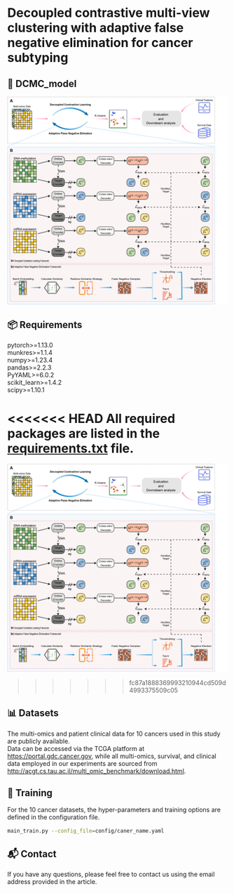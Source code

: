 # Decoupled contrastive multi-view clustering with adaptive false negative elimination for cancer subtyping

## 🧠 DCMC_model
![framework](figure/overview_DCMC.png)

## 📦 Requirements

pytorch>=1.13.0  
munkres>=1.1.4  
numpy>=1.23.4  
pandas>=2.2.3  
PyYAML>=6.0.2  
scikit_learn>=1.4.2  
scipy>=1.10.1  

<<<<<<< HEAD
All required packages are listed in the [requirements.txt](./requirements.txt) file.
=======
![framework](figure\\overview_DCMC.png)
>>>>>>> fc87a1888369993210944cd509d4993375509c05

## 📊 Datasets

The multi-omics and patient clinical data for 10 cancers used in this study are publicly available.  
Data can be accessed via the TCGA platform at https://portal.gdc.cancer.gov, while all multi-omics, survival, and clinical data employed in our experiments are sourced from http://acgt.cs.tau.ac.il/multi_omic_benchmark/download.html.

## 🚀 Training

For the 10 cancer datasets, the hyper-parameters and training options are defined in the configuration file.

~~~bash
main_train.py --config_file=config/caner_name.yaml
~~~

## 📬 Contact

If you have any questions, please feel free to contact us using the email address provided in the article.

